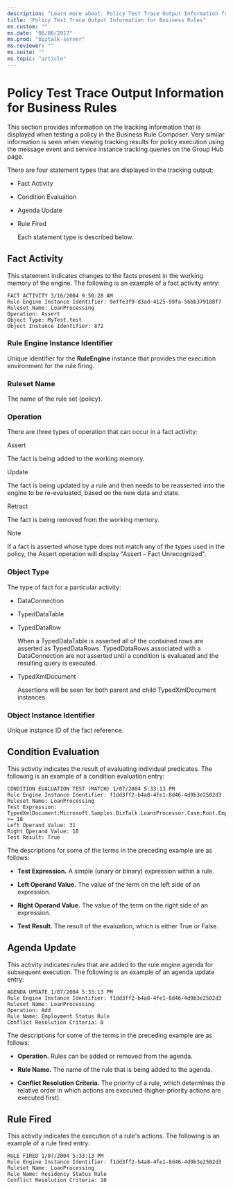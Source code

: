 ```yaml
---
description: "Learn more about: Policy Test Trace Output Information for Business Rules"
title: "Policy Test Trace Output Information for Business Rules"
ms.custom: ""
ms.date: "06/08/2017"
ms.prod: "biztalk-server"
ms.reviewer: ""
ms.suite: ""
ms.topic: "article"
---
```

# Policy Test Trace Output Information for Business Rules
This section provides information on the tracking information that is displayed when testing a policy in the Business Rule Composer. Very similar information is seen when viewing tracking results for policy execution using the message event and service instance tracking queries on the Group Hub page.  
  
 There are four statement types that are displayed in the tracking output:  
  
- Fact Activity  
  
- Condition Evaluation  
  
- Agenda Update  
  
- Rule Fired  
  
  Each statement type is described below.  
  
## Fact Activity  
 This statement indicates changes to the facts present in the working memory of the engine. The following is an example of a fact activity entry:  
  
```  
FACT ACTIVITY 3/16/2004 9:50:28 AM  
Rule Engine Instance Identifier: 9effe3f9-d3ad-4125-99fa-56bb379188f7  
Ruleset Name: LoanProcessing  
Operation: Assert  
Object Type: MyTest.test  
Object Instance Identifier: 872  
```  
  
### Rule Engine Instance Identifier  
 Unique identifier for the **RuleEngine** instance that provides the execution environment for the rule firing.  
  
### Ruleset Name  
 The name of the rule set (policy).  
  
### Operation  
 There are three types of operation that can occur in a fact activity:  
  
 Assert  
  
 The fact is being added to the working memory.  
  
 Update  
  
 The fact is being updated by a rule and then needs to be reasserted into the engine to be re-evaluated, based on the new data and state.  
  
 Retract  
  
 The fact is being removed from the working memory.  
  
> [!NOTE]
>  If a fact is asserted whose type does not match any of the types used in the policy, the Assert operation will display "Assert – Fact Unrecognized".  
  
### Object Type  
 The type of fact for a particular activity:  
  
-   DataConnection  
  
-   TypedDataTable  
  
-   TypedDataRow  
  
     When a TypedDataTable is asserted all of the contained rows are asserted as TypedDataRows.  TypedDataRows associated with a DataConnection are not asserted until a condition is evaluated and the resulting query is executed.  
  
-   TypedXmlDocument  
  
     Assertions will be seen for both parent and child TypedXmlDocument instances.  
  
### Object Instance Identifier  
 Unique instance ID of the fact reference.  
  
## Condition Evaluation  
 This activity indicates the result of evaluating individual predicates. The following is an example of a condition evaluation entry:  
  
```  
CONDITION EVALUATION TEST (MATCH) 1/07/2004 5:33:13 PM  
Rule Engine Instance Identifier: f1dd3ff2-b4a8-4fe1-8d46-4d9b3e2502d3  
Ruleset Name: LoanProcessing  
Test Expression: TypedXmlDocument:Microsoft.Samples.BizTalk.LoansProcessor.Case:Root.EmploymentType/TimeInMonths >= 18  
Left Operand Value: 31  
Right Operand Value: 18  
Test Result: True  
```  
  
 The descriptions for some of the terms in the preceding example are as follows:  
  
-   **Test Expression.** A simple (unary or binary) expression within a rule.  
  
-   **Left Operand Value.** The value of the term on the left side of an expression.  
  
-   **Right Operand Value.** The value of the term on the right side of an expression.  
  
-   **Test Result.** The result of the evaluation, which is either True or False.  
  
## Agenda Update  
 This activity indicates rules that are added to the rule engine agenda for subsequent execution. The following is an example of an agenda update entry:  
  
```  
AGENDA UPDATE 1/07/2004 5:33:13 PM  
Rule Engine Instance Identifier: f1dd3ff2-b4a8-4fe1-8d46-4d9b3e2502d3  
Ruleset Name: LoanProcessing  
Operation: Add  
Rule Name: Employment Status Rule  
Conflict Resolution Criteria: 0  
```  
  
 The descriptions for some of the terms in the preceding example are as follows:  
  
-   **Operation.** Rules can be added or removed from the agenda.  
  
-   **Rule Name.** The name of the rule that is being added to the agenda.  
  
-   **Conflict Resolution Criteria.** The priority of a rule, which determines the relative order in which actions are executed (higher-priority actions are executed first).  
  
## Rule Fired  
 This activity indicates the execution of a rule's actions. The following is an example of a rule fired entry:  
  
```  
RULE FIRED 1/07/2004 5:33:13 PM  
Rule Engine Instance Identifier: f1dd3ff2-b4a8-4fe1-8d46-4d9b3e2502d3  
Ruleset Name: LoanProcessing  
Rule Name: Residency Status Rule  
Conflict Resolution Criteria: 10  
```
